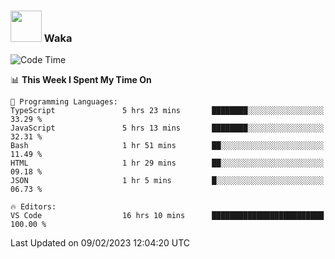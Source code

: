 ### <img src="https://media.giphy.com/media/VgCDAzcKvsR6OM0uWg/giphy.gif" width="50"> Waka

  <!--START_SECTION:waka-->
![Code Time](http://img.shields.io/badge/Code%20Time-1%2C255%20hrs%2047%20mins-blue)

📊 **This Week I Spent My Time On** 

```text
💬 Programming Languages: 
TypeScript               5 hrs 23 mins       ████████░░░░░░░░░░░░░░░░░   33.29 % 
JavaScript               5 hrs 13 mins       ████████░░░░░░░░░░░░░░░░░   32.31 % 
Bash                     1 hr 51 mins        ██░░░░░░░░░░░░░░░░░░░░░░░   11.49 % 
HTML                     1 hr 29 mins        ██░░░░░░░░░░░░░░░░░░░░░░░   09.18 % 
JSON                     1 hr 5 mins         █░░░░░░░░░░░░░░░░░░░░░░░░   06.73 % 

🔥 Editors: 
VS Code                  16 hrs 10 mins      █████████████████████████   100.00 % 

```


 Last Updated on 09/02/2023 12:04:20 UTC
<!--END_SECTION:waka-->
